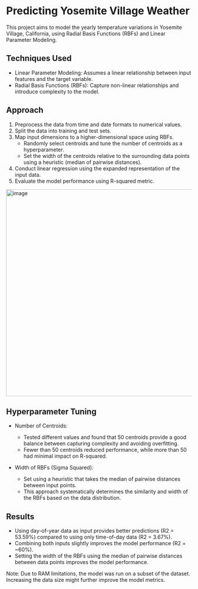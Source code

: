 # Predicting Yosemite Village Weather

This project aims to model the yearly temperature variations in Yosemite Village, California, using Radial Basis Functions (RBFs) and Linear Parameter Modeling.

## Techniques Used

- Linear Parameter Modeling: Assumes a linear relationship between input features and the target variable.
- Radial Basis Functions (RBFs): Capture non-linear relationships and introduce complexity to the model.

## Approach

1. Preprocess the data from time and date formats to numerical values.
2. Split the data into training and test sets.
3. Map input dimensions to a higher-dimensional space using RBFs.
   - Randomly select centroids and tune the number of centroids as a hyperparameter.
   - Set the width of the centroids relative to the surrounding data points using a heuristic (median of pairwise distances).
4. Conduct linear regression using the expanded representation of the input data.
5. Evaluate the model performance using R-squared metric.

<img width="560" alt="image" src="https://github.com/anosharahim/linear-parameter-model/assets/55622095/4af49084-e24a-44a5-9549-1f6795b4e6f5">


## Hyperparameter Tuning

- Number of Centroids:
  - Tested different values and found that 50 centroids provide a good balance between capturing complexity and avoiding overfitting.
  - Fewer than 50 centroids reduced performance, while more than 50 had minimal impact on R-squared.

- Width of RBFs (Sigma Squared):
  - Set using a heuristic that takes the median of pairwise distances between input points.
  - This approach systematically determines the similarity and width of the RBFs based on the data distribution.

## Results

- Using day-of-year data as input provides better predictions (R2 = 53.59%) compared to using only time-of-day data (R2 = 3.67%).
- Combining both inputs slightly improves the model performance (R2 = ~60%).
- Setting the width of the RBFs using the median of pairwise distances between data points improves the model performance.

Note: Due to RAM limitations, the model was run on a subset of the dataset. Increasing the data size might further improve the model metrics.

